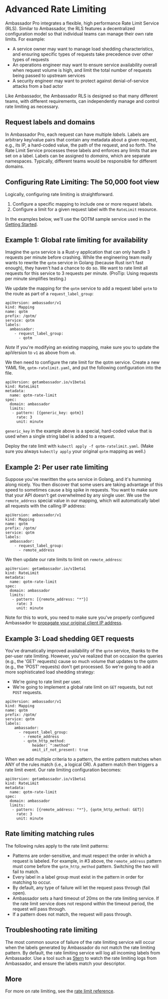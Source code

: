 # Advanced Rate Limiting

Ambassador Pro integrates a flexible, high performance Rate Limit Service (RLS). Similar to Ambassador, the RLS features a decentralized configuration model so that individual teams can manage their own rate limits. For example:

* A service owner may want to manage load shedding characteristics, and ensuring specific types of requests take precedence over other types of requests
* An operations engineer may want to ensure service availability overall when request volume is high, and limit the total number of requests being passed to upstream services
* A security engineer may want to protect against denial-of-service attacks from a bad actor

Like Ambassador, the Ambassador RLS is designed so that many different teams, with different requirements, can independently manage and control rate limiting as necessary.

## Request labels and domains

In Ambassador Pro, each request can have multiple *labels*. Labels are arbitrary key/value pairs that contain any metadata about a given request, e.g., its IP, a hard-coded value, the path of the request, and so forth. The Rate Limit Service processes these labels and enforces any limits that are set on a label. Labels can be assigned to *domains*, which are separate namespaces. Typically, different teams would be responsible for different domains.

## Configuring Rate Limiting: The 50,000 foot view

Logically, configuring rate limiting is straightforward.

1. Configure a specific mapping to include one or more request labels.
2. Configure a limit for a given request label with the `RateLimit` resource.

In the examples below, we'll use the QOTM sample service used in the [Getting Started](https://www.getambassador.io/user-guide/getting-started#5-adding-a-service).

## Example 1: Global rate limiting for availability

Imagine the `qotm` service is a Rust-y application that can only handle 3 requests per minute before crashing. While the engineering team really wants to rewrite the `qotm` service in Golang (because Rust isn't fast enough), they haven't had a chance to do so. We want to rate limit all requests for this service to 3 requests per minute. (ProTip: Using requests per minute simplifies testing.)

We update the mapping for the `qotm` service to add a request label `qotm` to the route as part of a `request_label_group`:

```
apiVersion: ambassador/v1
kind: Mapping
name: qotm
prefix: /qotm/
service: qotm
labels:
  ambassador:
    - request_label_group:
      - qotm
```

*Note* If you're modifying an existing mapping, make sure you to update the apiVersion to `v1` as above from `v0`.

We then need to configure the rate limit for the qotm service. Create a new YAML file, `qotm-ratelimit.yaml`, and put the following configuration into the file.

```
apiVersion: getambassador.io/v1beta1
kind: RateLimit
metadata:
  name: qotm-rate-limit
spec:
  domain: ambassador
  limits:
   - pattern: [{generic_key: qotm}]
     rate: 3
     unit: minute
```

`generic_key` in the example above is a special, hard-coded value that is used when a single string label is added to a request.

Deploy the rate limit with `kubectl apply -f qotm-ratelimit.yaml`. (Make sure you always `kubectly apply` your original `qotm` mapping as well.)

## Example 2: Per user rate limiting

Suppose you've rewritten the `qotm` service in Golang, and it's humming along nicely. You then discover that some users are taking advantage of this speed to sometimes cause a big spike in requests. You want to make sure that your API doesn't get overwhelmed by any single user. We use the `remote_address` special value in our mapping, which will automatically label all requests with the calling IP address:

```
apiVersion: ambassador/v1
kind: Mapping
name: qotm
prefix: /qotm/
service: qotm
labels:
  ambassador:
    - request_label_group:
      - remote_address
```

We then update our rate limits to limit on `remote_address`:

```
apiVersion: getambassador.io/v1beta1
kind: RateLimit
metadata:
  name: qotm-rate-limit
spec:
  domain: ambassador
  limits:
   - pattern: [{remote_address: "*"}]
     rate: 3
     unit: minute
```

Note for this to work, you need to make sure you've properly configured Ambassador to [propagate your original client IP address](https://www.getambassador.io/reference/modules/#use_remote_address).

## Example 3: Load shedding GET requests

You've dramatically improved availability of the `qotm` service, thanks to the per-user rate limiting. However, you've realized that on occasion the queries (e.g., the 'GET' requests) cause so much volume that updates to the qotm (e.g., the 'POST' requests) don't get processed. So we're going to add a more sophisticated load shedding strategy:

* We're going to rate limit per user.
* We're going to implement a global rate limit on `GET` requests, but not `POST` requests.

```
apiVersion: ambassador/v1
kind: Mapping
name: qotm
prefix: /qotm/
service: qotm
labels:
    ambassador:
      - request_label_group:
        - remote_address
        - qotm_http_method:
            header: ":method"
            omit_if_not_present: true
```

When we add multiple criteria to a pattern, the entire pattern matches when ANY of the rules match (i.e., a logical OR). A pattern match then triggers a rate limit event. Our rate limiting configuration becomes:

```
apiVersion: getambassador.io/v1beta1
kind: RateLimit
metadata:
  name: qotm-rate-limit
spec:
  domain: ambassador
  limits:
   - pattern: [{remote_address: "*"}, {qotm_http_method: GET}]
     rate: 3
     unit: minute
```

## Rate limiting matching rules

The following rules apply to the rate limit patterns:

* Patterns are order-sensitive, and must respect the order in which a request is labeled. For example, in #3 above, the `remote_address` pattern must come before the `qotm_http_method` pattern. Switching the two will fail to match.
* Every label in a label group must exist in the pattern in order for matching to occur.
* By default, any type of failure will let the request pass through (fail open).
* Ambassador sets a hard timeout of 20ms on the rate limiting service. If the rate limit service does not respond within the timeout period, the request will pass through.
* If a pattern does not match, the request will pass through.

## Troubleshooting rate limiting

The most common source of failure of the rate limiting service will occur when the labels generated by Ambassador do not match the rate limiting pattern. By default, the rate limiting service will log all incoming labels from Ambassador. Use a tool such as [Stern](https://github.com/wercker/stern) to watch the rate limiting logs from Ambassador, and ensure the labels match your descriptor.

## More

For more on rate limiting, see the [rate limit reference](/reference/rate-limits).